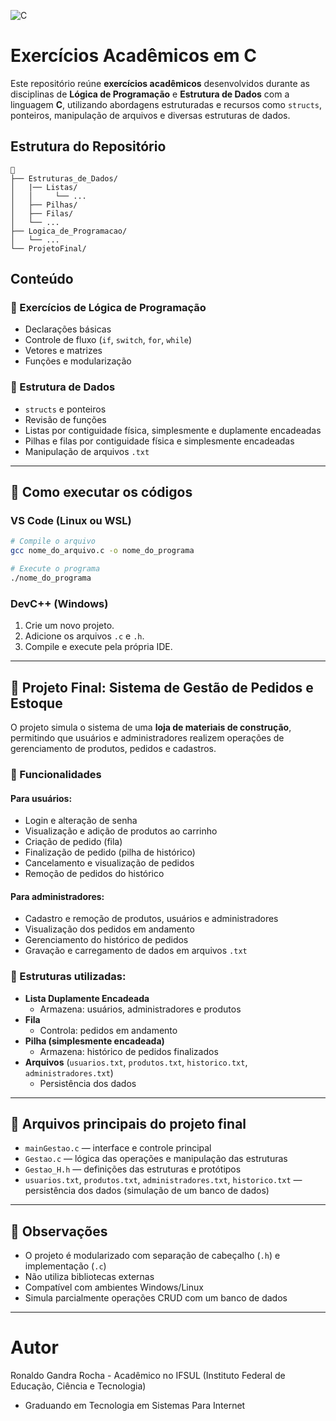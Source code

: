 
![C](https://img.shields.io/badge/C-language-blue?logo=c)

# Exercícios Acadêmicos em C

Este repositório reúne **exercícios acadêmicos** desenvolvidos durante as disciplinas de **Lógica de Programação** e **Estrutura de Dados** com a linguagem **C**, utilizando abordagens estruturadas e recursos como `structs`, ponteiros, manipulação de arquivos e diversas estruturas de dados.

## Estrutura do Repositório

```
📁
├── Estruturas_de_Dados/
│   |── Listas/
│   │     └── ...
│   ├── Pilhas/
│   ├── Filas/
│   └── ...
├── Logica_de_Programacao/
│   └── ...
└── ProjetoFinal/
```

##  Conteúdo

### 🔷 Exercícios de Lógica de Programação

- Declarações básicas
- Controle de fluxo (`if`, `switch`, `for`, `while`)
- Vetores e matrizes
- Funções e modularização

### 🔷 Estrutura de Dados

- `structs` e ponteiros
- Revisão de funções
- Listas por contiguidade física, simplesmente e duplamente encadeadas
- Pilhas e filas por contiguidade física e simplesmente encadeadas
- Manipulação de arquivos `.txt`

---



## 🔷 Como executar os códigos

### VS Code (Linux ou WSL)
```bash
# Compile o arquivo
gcc nome_do_arquivo.c -o nome_do_programa

# Execute o programa
./nome_do_programa
```

### DevC++ (Windows)
1. Crie um novo projeto.
2. Adicione os arquivos `.c` e `.h`.
3. Compile e execute pela própria IDE.

---


## 🛒 Projeto Final: Sistema de Gestão de Pedidos e Estoque

O projeto simula o sistema de uma **loja de materiais de construção**, permitindo que usuários e administradores realizem operações de gerenciamento de produtos, pedidos e cadastros.

### 🔷 Funcionalidades

#### Para **usuários**:
- Login e alteração de senha
- Visualização e adição de produtos ao carrinho
- Criação de pedido (fila)
- Finalização de pedido (pilha de histórico)
- Cancelamento e visualização de pedidos
- Remoção de pedidos do histórico

#### Para **administradores**:
- Cadastro e remoção de produtos, usuários e administradores
- Visualização dos pedidos em andamento
- Gerenciamento do histórico de pedidos
- Gravação e carregamento de dados em arquivos `.txt`

### 🔷 Estruturas utilizadas:

- **Lista Duplamente Encadeada**  
  - Armazena: usuários, administradores e produtos
- **Fila**  
  - Controla: pedidos em andamento
- **Pilha (simplesmente encadeada)**  
  - Armazena: histórico de pedidos finalizados
- **Arquivos** (`usuarios.txt`, `produtos.txt`, `historico.txt`, `administradores.txt`)  
  - Persistência dos dados

---

## 📂 Arquivos principais do projeto final

- `mainGestao.c` — interface e controle principal
- `Gestao.c` — lógica das operações e manipulação das estruturas
- `Gestao_H.h` — definições das estruturas e protótipos
- `usuarios.txt`, `produtos.txt`, `administradores.txt`, `historico.txt` — persistência dos dados (simulação de um banco de dados)

---

## 🔷 Observações

- O projeto é modularizado com separação de cabeçalho (`.h`) e implementação (`.c`)
- Não utiliza bibliotecas externas
- Compatível com ambientes Windows/Linux
- Simula parcialmente operações CRUD com um banco de dados

---
# Autor

Ronaldo Gandra Rocha - Acadêmico no IFSUL (Instituto Federal de Educação, Ciência e Tecnologia) 
- Graduando em Tecnologia em Sistemas Para Internet